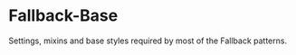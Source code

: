 Fallback-Base
=============

Settings, mixins and base styles required by most of the Fallback patterns.
